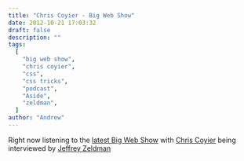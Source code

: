 ```yaml
---
title: "Chris Coyier - Big Web Show"
date: 2012-10-21 17:03:32
draft: false
description: ""
tags:
  [
    "big web show",
    "chris coyier",
    "css",
    "css tricks",
    "podcast",
    "Aside",
    "zeldman",
  ]
author: "Andrew"
---
```


Right now listening to the [latest Big Web Show](http://5by5.tv/bigwebshow/74) with [Chris Coyier](http://css-tricks.com/) being interviewed by [Jeffrey Zeldman](http://www.zeldman.com/)
